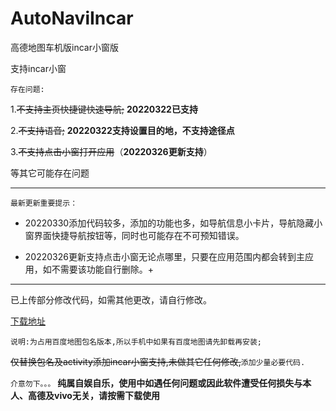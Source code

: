 # AutoNaviIncar

高德地图车机版incar小窗版

支持incar小窗

`存在问题:`

1.~~不支持主页快捷键快速导航;~~
**20220322已支持**

2.~~不支持语音;~~
**20220322支持设置目的地，不支持途径点**

3.~~不支持点击小窗打开应用~~（**20220326更新支持**）

等其它可能存在问题

******************************************************************

`最新更新重要提示：`

+ 20220330添加代码较多，添加的功能也多，如导航信息小卡片，导航隐藏小窗界面快捷导航按钮等，同时也可能存在不可预知错误。 

+ 20220326更新支持点击小窗无论点哪里，只要在应用范围内都会转到主应用，如不需要该功能自行删除。+

*****************************************************************

已上传部分修改代码，如需其他更改，请自行修改。

[下载地址](https://github.com/brilliantfeat/AutoNaviIncar/releases/tag/Release)

`说明:为占用百度地图包名版本,所以手机中如果有百度地图请先卸载再安装;`

~~仅替换包名及activity添加incar小窗支持,未做其它任何修改,~~`添加少量必要代码.`

`介意勿下。。。`
__纯属自娱自乐，使用中如遇任何问题或因此软件遭受任何损失与本人、高德及vivo无关，请按需下载使用__
